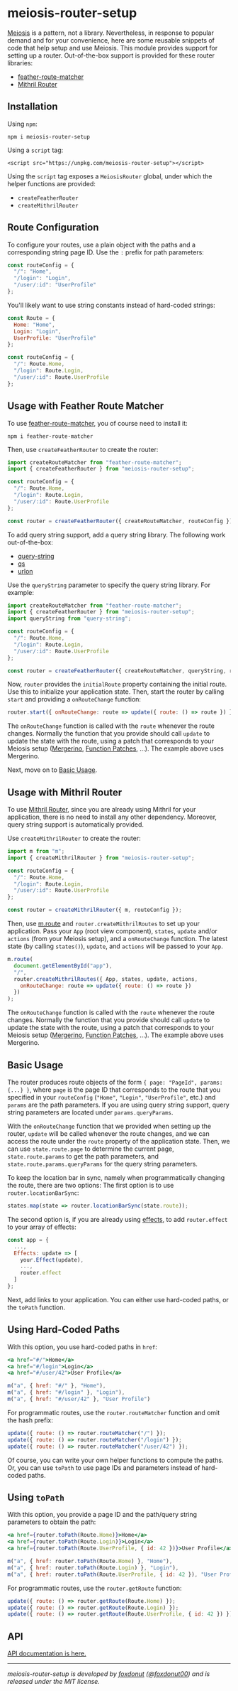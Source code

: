 # meiosis-router-setup

[Meiosis](https://meiosis.js.org) is a pattern, not a library. Nevertheless, in response to popular
demand and for your convenience, here are some reusable snippets of code that help setup and use
Meiosis. This module provides support for setting up a router. Out-of-the-box support is provided
for these router libraries:

- [feather-route-matcher](https://github.com/HenrikJoreteg/feather-route-matcher)
- [Mithril Router](https://mithril.js.org/route.html)

## Installation

Using `npm`:

```
npm i meiosis-router-setup
```

Using a `script` tag:

```
<script src="https://unpkg.com/meiosis-router-setup"></script>
```

Using the `script` tag exposes a `MeiosisRouter` global, under which the helper functions are
provided:

- `createFeatherRouter`
- `createMithrilRouter`

## Route Configuration

To configure your routes, use a plain object with the paths and a corresponding string page ID. Use
the `:` prefix for path parameters:

```javascript
const routeConfig = {
  "/": "Home",
  "/login": "Login",
  "/user/:id": "UserProfile"
};
```

You'll likely want to use string constants instead of hard-coded strings:

```javascript
const Route = {
  Home: "Home",
  Login: "Login",
  UserProfile: "UserProfile"
};

const routeConfig = {
  "/": Route.Home,
  "/login": Route.Login,
  "/user/:id": Route.UserProfile
};
```

## Usage with Feather Route Matcher

To use [feather-route-matcher](https://github.com/HenrikJoreteg/feather-route-matcher), you of
course need to install it:

```
npm i feather-route-matcher
```

Then, use `createFeatherRouter` to create the router:

```javascript
import createRouteMatcher from "feather-route-matcher";
import { createFeatherRouter } from "meiosis-router-setup";

const routeConfig = {
  "/": Route.Home,
  "/login": Route.Login,
  "/user/:id": Route.UserProfile
};

const router = createFeatherRouter({ createRouteMatcher, routeConfig });
```

To add query string support, add a query string library. The following work out-of-the-box:

- [query-string](https://github.com/sindresorhus/query-string)
- [qs](https://github.com/ljharb/qs)
- [urlon](https://github.com/cerebral/urlon)

Use the `queryString` parameter to specify the query string library. For example:

```javascript
import createRouteMatcher from "feather-route-matcher";
import { createFeatherRouter } from "meiosis-router-setup";
import queryString from "query-string";

const routeConfig = {
  "/": Route.Home,
  "/login": Route.Login,
  "/user/:id": Route.UserProfile
};

const router = createFeatherRouter({ createRouteMatcher, queryString, routeConfig });
```

Now, `router` provides the `initialRoute` property containing the initial route. Use this to
initialize your application state. Then, start the router by calling `start` and providing a
`onRouteChange` function:

```javascript
router.start({ onRouteChange: route => update({ route: () => route }) });
```

The `onRouteChange` function is called with the `route` whenever the route changes. Normally the
function that you provide should call `update` to update the state with the route, using a patch
that corresponds to your Meiosis setup
([Mergerino](http://meiosis.js.org/tutorial/05-meiosis-with-mergerino.html),
[Function Patches](http://meiosis.js.org/tutorial/04-meiosis-with-function-patches.html), ...).
The example above uses Mergerino.

Next, move on to [Basic Usage](#basic-usage).

## Usage with Mithril Router

To use [Mithril Router](https://mithril.js.org/route.html), since you are already using Mithril for
your application, there is no need to install any other dependency. Moreover, query string support
is automatically provided.

Use `createMithrilRouter` to create the router:

```javascript
import m from "m";
import { createMithrilRouter } from "meiosis-router-setup";

const routeConfig = {
  "/": Route.Home,
  "/login": Route.Login,
  "/user/:id": Route.UserProfile
};

const router = createMithrilRouter({ m, routeConfig });
```

Then, use [m.route](https://mithril.js.org/route.html#routeroot,-defaultroute,-routes) and
`router.createMithrilRoutes` to set up your application. Pass your `App` (root view component),
`states`, `update` and/or `actions` (from your Meiosis setup), and a `onRouteChange` function.
The latest state (by calling `states()`), `update`, and `actions` will be passed to your `App`.

```javascript
m.route(
  document.getElementById("app"),
  "/",
  router.createMithrilRoutes({ App, states, update, actions,
    onRouteChange: route => update({ route: () => route })
  })
);
```

The `onRouteChange` function is called with the `route` whenever the route changes. Normally the
function that you provide should call `update` to update the state with the route, using a patch
that corresponds to your Meiosis setup
([Mergerino](http://meiosis.js.org/tutorial/05-meiosis-with-mergerino.html),
[Function Patches](http://meiosis.js.org/tutorial/04-meiosis-with-function-patches.html), ...).
The example above uses Mergerino.

## Basic Usage

The router produces route objects of the form `{ page: "PageId", params: {...} }`, where `page` is
the page ID that corresponds to the route that you specified in your `routeConfig` (`"Home"`,
`"Login"`, `"UserProfile"`, etc.) and `params` are the path parameters. If you are using query
string support, query string parameters are located under `params.queryParams`.

With the `onRouteChange` function that we provided when setting up the router, `update` will be
called whenever the route changes, and we can access the route under the `route` property of the
application state. Then, we can use `state.route.page` to determine the current page,
`state.route.params` to get the path parameters, and `state.route.params.queryParams` for the query
string parameters.

To keep the location bar in sync, namely when programmatically changing the route, there are two
options: The first option is to use `router.locationBarSync`:

```javascript
states.map(state => router.locationBarSync(state.route));
```

The second option is, if you are already using
[effects](http://meiosis.js.org/docs/services-and-effects.html), to add `router.effect` to your
array of effects:

```javascript
const app = {
  ...,
  Effects: update => [
    your.Effect(update),
    ...,
    router.effect
  ]
};
```

Next, add links to your application. You can either use hard-coded paths, or the `toPath` function.

## Using Hard-Coded Paths

With this option, you use hard-coded paths in `href`:

```jsx
<a href="#/">Home</a>
<a href="#/login">Login</a>
<a href="#/user/42">User Profile</a>
```

```javascript
m("a", { href: "#/" }, "Home"),
m("a", { href: "#/login" }, "Login"),
m("a", { href: "#/user/42" }, "User Profile")
```

For programmatic routes, use the `router.routeMatcher` function and omit the hash prefix:

```javascript
update({ route: () => router.routeMatcher("/") });
update({ route: () => router.routeMatcher("/login") });
update({ route: () => router.routeMatcher("/user/42") });
```

Of course, you can write your own helper functions to compute the paths. Or, you can use `toPath` to
use page IDs and parameters instead of hard-coded paths.

## Using `toPath`

With this option, you provide a page ID and the path/query string parameters to obtain the path:

```jsx
<a href={router.toPath(Route.Home)}>Home</a>
<a href={router.toPath(Route.Login)}>Login</a>
<a href={router.toPath(Route.UserProfile, { id: 42 })}>User Profile</a>
```

```javascript
m("a", { href: router.toPath(Route.Home) }, "Home"),
m("a", { href: router.toPath(Route.Login) }, "Login"),
m("a", { href: router.toPath(Route.UserProfile, { id: 42 }), "User Profile")
```

For programmatic routes, use the `router.getRoute` function:

```javascript
update({ route: () => router.getRoute(Route.Home) });
update({ route: () => router.getRoute(Route.Login) });
update({ route: () => router.getRoute(Route.UserProfile, { id: 42 }) });
```

## API

[API documentation is here.](api.md)

----

_meiosis-router-setup is developed by [foxdonut](https://github.com/foxdonut)
([@foxdonut00](http://twitter.com/foxdonut00)) and is released under the MIT license._
